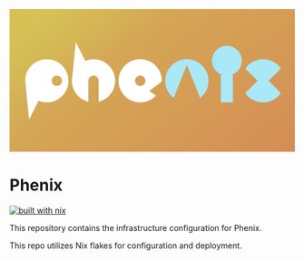 [![phenix logo](./media/phenix.png)](https://www.youtube.com/watch?v=pDSptPcImGE)

# Phenix

[![built with nix](https://builtwithnix.org/badge.svg)](https://builtwithnix.org)

This repository contains the infrastructure configuration for Phenix.

This repo utilizes Nix flakes for configuration and deployment.
